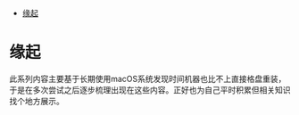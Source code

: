 <!--ts-->
* [缘起](#缘起)

<!-- Created by https://github.com/ekalinin/github-markdown-toc -->
<!-- Added by: runner, at: Mon Aug 15 09:17:26 UTC 2022 -->

<!--te-->
# 缘起

此系列内容主要基于长期使用macOS系统发现时间机器也比不上直接格盘重装，于是在多次尝试之后逐步梳理出现在这些内容。正好也为自己平时积累但相关知识找个地方展示。